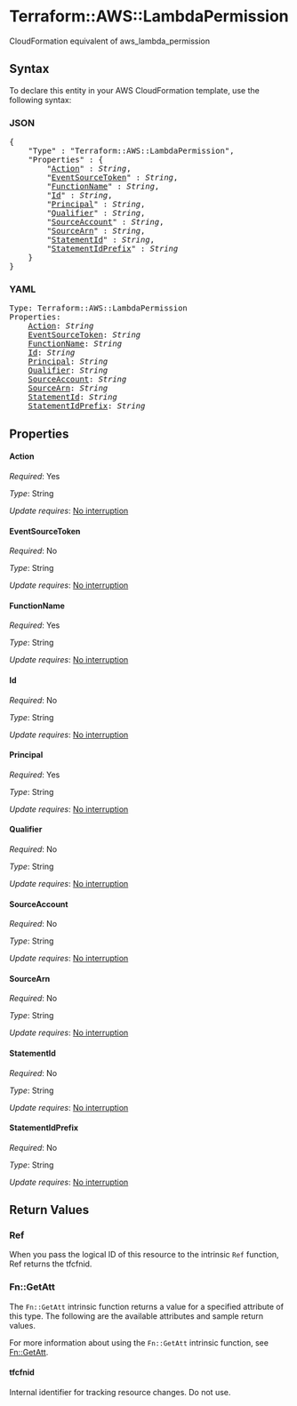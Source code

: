 # Terraform::AWS::LambdaPermission

CloudFormation equivalent of aws_lambda_permission

## Syntax

To declare this entity in your AWS CloudFormation template, use the following syntax:

### JSON

<pre>
{
    "Type" : "Terraform::AWS::LambdaPermission",
    "Properties" : {
        "<a href="#action" title="Action">Action</a>" : <i>String</i>,
        "<a href="#eventsourcetoken" title="EventSourceToken">EventSourceToken</a>" : <i>String</i>,
        "<a href="#functionname" title="FunctionName">FunctionName</a>" : <i>String</i>,
        "<a href="#id" title="Id">Id</a>" : <i>String</i>,
        "<a href="#principal" title="Principal">Principal</a>" : <i>String</i>,
        "<a href="#qualifier" title="Qualifier">Qualifier</a>" : <i>String</i>,
        "<a href="#sourceaccount" title="SourceAccount">SourceAccount</a>" : <i>String</i>,
        "<a href="#sourcearn" title="SourceArn">SourceArn</a>" : <i>String</i>,
        "<a href="#statementid" title="StatementId">StatementId</a>" : <i>String</i>,
        "<a href="#statementidprefix" title="StatementIdPrefix">StatementIdPrefix</a>" : <i>String</i>
    }
}
</pre>

### YAML

<pre>
Type: Terraform::AWS::LambdaPermission
Properties:
    <a href="#action" title="Action">Action</a>: <i>String</i>
    <a href="#eventsourcetoken" title="EventSourceToken">EventSourceToken</a>: <i>String</i>
    <a href="#functionname" title="FunctionName">FunctionName</a>: <i>String</i>
    <a href="#id" title="Id">Id</a>: <i>String</i>
    <a href="#principal" title="Principal">Principal</a>: <i>String</i>
    <a href="#qualifier" title="Qualifier">Qualifier</a>: <i>String</i>
    <a href="#sourceaccount" title="SourceAccount">SourceAccount</a>: <i>String</i>
    <a href="#sourcearn" title="SourceArn">SourceArn</a>: <i>String</i>
    <a href="#statementid" title="StatementId">StatementId</a>: <i>String</i>
    <a href="#statementidprefix" title="StatementIdPrefix">StatementIdPrefix</a>: <i>String</i>
</pre>

## Properties

#### Action

_Required_: Yes

_Type_: String

_Update requires_: [No interruption](https://docs.aws.amazon.com/AWSCloudFormation/latest/UserGuide/using-cfn-updating-stacks-update-behaviors.html#update-no-interrupt)

#### EventSourceToken

_Required_: No

_Type_: String

_Update requires_: [No interruption](https://docs.aws.amazon.com/AWSCloudFormation/latest/UserGuide/using-cfn-updating-stacks-update-behaviors.html#update-no-interrupt)

#### FunctionName

_Required_: Yes

_Type_: String

_Update requires_: [No interruption](https://docs.aws.amazon.com/AWSCloudFormation/latest/UserGuide/using-cfn-updating-stacks-update-behaviors.html#update-no-interrupt)

#### Id

_Required_: No

_Type_: String

_Update requires_: [No interruption](https://docs.aws.amazon.com/AWSCloudFormation/latest/UserGuide/using-cfn-updating-stacks-update-behaviors.html#update-no-interrupt)

#### Principal

_Required_: Yes

_Type_: String

_Update requires_: [No interruption](https://docs.aws.amazon.com/AWSCloudFormation/latest/UserGuide/using-cfn-updating-stacks-update-behaviors.html#update-no-interrupt)

#### Qualifier

_Required_: No

_Type_: String

_Update requires_: [No interruption](https://docs.aws.amazon.com/AWSCloudFormation/latest/UserGuide/using-cfn-updating-stacks-update-behaviors.html#update-no-interrupt)

#### SourceAccount

_Required_: No

_Type_: String

_Update requires_: [No interruption](https://docs.aws.amazon.com/AWSCloudFormation/latest/UserGuide/using-cfn-updating-stacks-update-behaviors.html#update-no-interrupt)

#### SourceArn

_Required_: No

_Type_: String

_Update requires_: [No interruption](https://docs.aws.amazon.com/AWSCloudFormation/latest/UserGuide/using-cfn-updating-stacks-update-behaviors.html#update-no-interrupt)

#### StatementId

_Required_: No

_Type_: String

_Update requires_: [No interruption](https://docs.aws.amazon.com/AWSCloudFormation/latest/UserGuide/using-cfn-updating-stacks-update-behaviors.html#update-no-interrupt)

#### StatementIdPrefix

_Required_: No

_Type_: String

_Update requires_: [No interruption](https://docs.aws.amazon.com/AWSCloudFormation/latest/UserGuide/using-cfn-updating-stacks-update-behaviors.html#update-no-interrupt)

## Return Values

### Ref

When you pass the logical ID of this resource to the intrinsic `Ref` function, Ref returns the tfcfnid.

### Fn::GetAtt

The `Fn::GetAtt` intrinsic function returns a value for a specified attribute of this type. The following are the available attributes and sample return values.

For more information about using the `Fn::GetAtt` intrinsic function, see [Fn::GetAtt](https://docs.aws.amazon.com/AWSCloudFormation/latest/UserGuide/intrinsic-function-reference-getatt.html).

#### tfcfnid

Internal identifier for tracking resource changes. Do not use.

